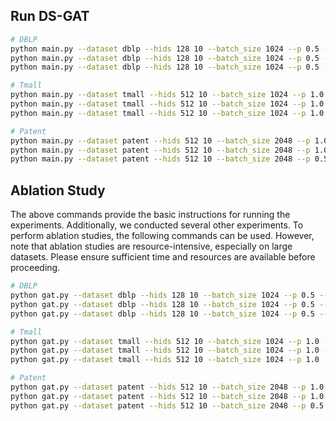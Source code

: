 ## Run DS-GAT

```bash
# DBLP
python main.py --dataset dblp --hids 128 10 --batch_size 1024 --p 0.5 --train_size 0.4 --k 0.3
python main.py --dataset dblp --hids 128 10 --batch_size 1024 --p 0.5 --train_size 0.6 --k 0.3
python main.py --dataset dblp --hids 128 10 --batch_size 1024 --p 0.5 --train_size 0.8 --k 0.1

# Tmall
python main.py --dataset tmall --hids 512 10 --batch_size 1024 --p 1.0 --train_size 0.4 --k 0.7
python main.py --dataset tmall --hids 512 10 --batch_size 1024 --p 1.0 --train_size 0.6 --k 0.7
python main.py --dataset tmall --hids 512 10 --batch_size 1024 --p 1.0 --train_size 0.8 --k 0.3

# Patent
python main.py --dataset patent --hids 512 10 --batch_size 2048 --p 1.0 --train_size 0.4 --k 0.9
python main.py --dataset patent --hids 512 10 --batch_size 2048 --p 1.0 --train_size 0.6 --k 0.5
python main.py --dataset patent --hids 512 10 --batch_size 2048 --p 0.5 --train_size 0.8 --k 0.7
```
## Ablation Study
The above commands provide the basic instructions for running the experiments. Additionally, we conducted several other experiments. To perform ablation studies, the following commands can be used. However, note that ablation studies are resource-intensive, especially on large datasets. Please ensure sufficient time and resources are available before proceeding.
```bash
# DBLP
python gat.py --dataset dblp --hids 128 10 --batch_size 1024 --p 0.5 --train_size 0.4 
python gat.py --dataset dblp --hids 128 10 --batch_size 1024 --p 0.5 --train_size 0.6 
python gat.py --dataset dblp --hids 128 10 --batch_size 1024 --p 0.5 --train_size 0.8 

# Tmall
python gat.py --dataset tmall --hids 512 10 --batch_size 1024 --p 1.0 --train_size 0.4 
python gat.py --dataset tmall --hids 512 10 --batch_size 1024 --p 1.0 --train_size 0.6 
python gat.py --dataset tmall --hids 512 10 --batch_size 1024 --p 1.0 --train_size 0.8 

# Patent
python gat.py --dataset patent --hids 512 10 --batch_size 2048 --p 1.0 --train_size 0.4 
python gat.py --dataset patent --hids 512 10 --batch_size 2048 --p 1.0 --train_size 0.6 
python gat.py --dataset patent --hids 512 10 --batch_size 2048 --p 0.5 --train_size 0.8 
```

